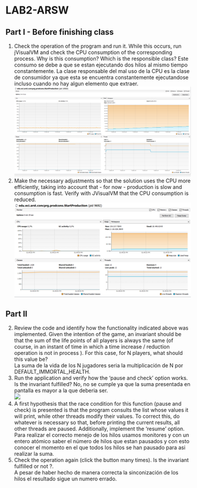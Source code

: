 # LAB2-ARSW

## Part I - Before finishing class
1. Check the operation of the program and run it. While this occurs, run jVisualVM and check the CPU consumption of the corresponding process. Why is this consumption? Which is the responsible class?
Este consumo se debe a que se estan ejecutando dos hilos al mismo tiempo constantemente. La clase responsable del mal uso de la CPU es la clase de consumidor ya que esta se encuentra constantemente ejecutandose incluso 
cuando no hay algun elemento que extraer.
![](img/consumption1.png)
2. Make the necessary adjustments so that the solution uses the CPU more efficiently, taking into account that - for now - production is slow and consumption is fast. Verify with JVisualVM that the CPU consumption is reduced. 
![](img/consumption2.png)

## Part II
2. Review the code and identify how the functionality indicated above was implemented. Given the intention of the game, an invariant should be that the sum of the life points of all players is always the same (of course, in an instant of time in which a time increase / reduction operation is not in process ). For this case, for N players, what should this value be?  
La suma de la vida de los N jugadores seria la multiplicación de N por DEFAULT_IMMORTAL_HEALTH.
3. Run the application and verify how the ‘pause and check’ option works. Is the invariant fulfilled?
No, no se cumple ya que la suma presentada en pantalla es mayor a la que deberia ser.  
![](mg/Noinvariante.png)
4. A first hypothesis that the race condition for this function (pause and check) is presented is that the program consults the list whose values ​​it will print, while other threads modify their values. To correct this, do whatever is necessary so that, before printing the current results, all other threads are paused. Additionally, implement the ‘resume’ option.
Para realizar el correcto menejo de los hilos usamos monitores y con un entero atómico saber el número de hilos que estan pausados y con esto conocer el momento en el que todos los hilos se han pausado para asi realizar la suma.  
5. Check the operation again (click the button many times). Is the invariant fulfilled or not ?.  
A pesar de haber hecho de manera correcta la sinconización de los hilos el resultado sigue un numero errado.  
